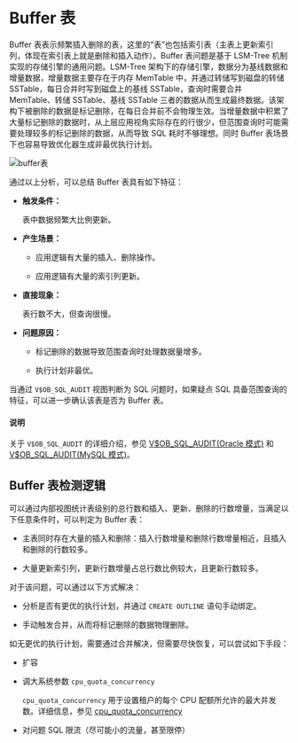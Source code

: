 # Buffer 表

Buffer 表表示频繁插入删除的表，这里的“表”也包括索引表（主表上更新索引列，体现在索引表上就是删除和插入动作）。Buffer 表问题是基于 LSM-Tree 机制实现的存储引擎的通用问题。LSM-Tree 架构下的存储引擎，数据分为基线数据和增量数据，增量数据主要存在于内存 MemTable 中，并通过转储写到磁盘的转储 SSTable，每日合并时写到磁盘上的基线 SSTable，查询时需要合并 MemTable、转储 SSTable、基线 SSTable 三者的数据从而生成最终数据。该架构下被删除的数据是标记删除，在每日合并前不会物理生效。当增量数据中积累了大量标记删除的数据时，从上层应用视角实际存在的行很少，但范围查询时可能需要处理较多的标记删除的数据，从而导致 SQL 耗时不够理想。同时 Buffer 表场景下也容易导致优化器生成非最优执行计划。

![buffer表](https://obbusiness-private.oss-cn-shanghai.aliyuncs.com/doc/img/observer/410-easy/tuning-buffer-table.jpg)

通过以上分析，可以总结 Buffer 表具有如下特征：

* **触发条件：**

    表中数据频繁大比例更新。

* **产生场景：**

    * 应用逻辑有大量的插入、删除操作。
    
    * 应用逻辑有大量的索引列更新。

* **直接现象：**

    表行数不大，但查询很慢。

* **问题原因：**

    * 标记删除的数据导致范围查询时处理数据量增多。
    
    * 执行计划非最优。

当通过 `V$OB_SQL_AUDIT` 视图判断为 SQL 问题时，如果疑点 SQL 具备范围查询的特征，可以进一步确认该表是否为 Buffer 表。

<main id="notice" type='explain'>
    <h4>说明</h4>
    <p>关于 <code>V$OB_SQL_AUDIT</code> 的详细介绍，参见 <a href="../../../../../7.reference/5.system-reference/5.system-view-of-oracle-mode/3.performance-view-of-oracle-mode/30.gv-sql_audit-of-oracle-mode.md">V$OB_SQL_AUDIT(Oracle 模式)</a> 和 <a href="../../../../../7.reference/5.system-reference/4.system-view-of-mysql-mode/3.performance-view-of-mysql-mode/22.gv-sql_audit-of-mysql-mode.md">V$OB_SQL_AUDIT(MySQL 模式)</a>。</p>
</main>

## Buffer 表检测逻辑

可以通过内部视图统计表级别的总行数和插入、更新、删除的行数增量，当满足以下任意条件时，可以判定为 Buffer 表：

* 主表同时存在大量的插入和删除：插入行数增量和删除行数增量相近，且插入和删除的行数较多。

* 大量更新索引列，更新行数增量占总行数比例较大，且更新行数较多。

对于该问题，可以通过以下方式解决：

* 分析是否有更优的执行计划，并通过 `CREATE OUTLINE` 语句手动绑定。

* 手动触发合并，从而将标记删除的数据物理删除。

如无更优的执行计划，需要通过合并解决，但需要尽快恢复，可以尝试如下手段：

* 扩容

* 调大系统参数 `cpu_quota_concurrency`

    `cpu_quota_concurrency` 用于设置租户的每个 CPU 配额所允许的最大并发数。详细信息，参见 [cpu_quota_concurrency](../../../../../7.reference/5.system-reference/1.system-configuration-items/4.tenant-level-configuration-items/55.cpu_quota_concurrency.md)

* 对问题 SQL 限流（尽可能小的流量，甚至限停）

